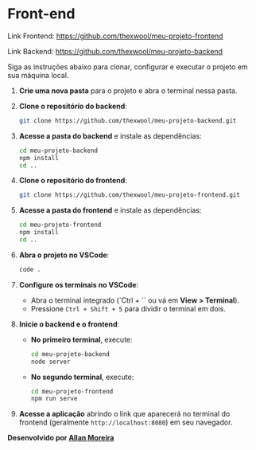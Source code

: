 # Front-end

Link Frontend: https://github.com/thexwool/meu-projeto-frontend

Link Backend: https://github.com/thexwool/meu-projeto-backend

Siga as instruções abaixo para clonar, configurar e executar o projeto em sua máquina local.

1. **Crie uma nova pasta** para o projeto e abra o terminal nessa pasta.

2. **Clone o repositório do backend**:
    ```bash
    git clone https://github.com/thexwool/meu-projeto-backend.git
    ```

3. **Acesse a pasta do backend** e instale as dependências:
    ```bash
    cd meu-projeto-backend
    npm install
    cd ..
    ```

4. **Clone o repositório do frontend**:
    ```bash
    git clone https://github.com/thexwool/meu-projeto-frontend.git
    ```

5. **Acesse a pasta do frontend** e instale as dependências:
    ```bash
    cd meu-projeto-frontend
    npm install
    cd ..
    ```

6. **Abra o projeto no VSCode**:
    ```bash
    code .
    ```

7. **Configure os terminais no VSCode**:
    - Abra o terminal integrado (`Ctrl + \`` ou vá em **View > Terminal**).
    - Pressione `Ctrl + Shift + 5` para dividir o terminal em dois.

8. **Inicie o backend e o frontend**:
    - **No primeiro terminal**, execute:
        ```bash
        cd meu-projeto-backend
        node server
        ```
    - **No segundo terminal**, execute:
        ```bash
        cd meu-projeto-frontend
        npm run serve
        ```

9. **Acesse a aplicação** abrindo o link que aparecerá no terminal do frontend (geralmente `http://localhost:8080`) em seu navegador.

**Desenvolvido por [Allan Moreira](https://github.com/thexwool)**

